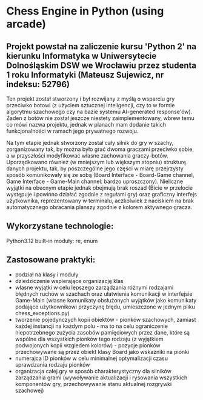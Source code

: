 # Chess Engine in Python (using arcade)

## Projekt powstał na zaliczenie kursu 'Python 2' na kierunku Informatyka w Uniwersytecie Dolnośląskim DSW we Wrocławiu przez studenta 1 roku Informatyki (Mateusz Sujewicz, nr indeksu: 52796)


Ten projekt został stworzony i był rozwijany z myślą o wsparciu gry przeciwko botowi (z użyciem sztucznej inteligencji, czy to w formie algorytmu szachowego czy na bazie systemu AI-generated response'ów). 
Żaden z botów nie został jeszcze niestety zaimplementowany, wbrew temu co mówi nazwa projektu, jednak w planach mam dodanie takich funkcjonalności w ramach jego prywatnego rozwoju.


Na tym etapie jednak stworzony został cały silnik do gry w szachy, zorganizowany tak, by można było grać dwoma graczami przeciwko sobie, a w przyszłości modyfikować własne zachowania graczy-botów. Uporządkowano również 
(w mniejszym lub większym stopniu) strukturę danych projektu, tak, by poszczególne jego części w miarę przejrzysty sposób komunikowały się ze sobą (Board Interface - Board-Game channel, Game Interface - Game-Main channel: bardzo uproszczony).
Nieliczne wyjątki na obecnym etapie jednak obejmują brak roszad (Bicie w przelocie występuje i powinno działać zgodnie z regułami gry) oraz graficzny interfejs użytkownika, reprezentowany w terminalu, aczkolwiek z naciskiem na brak 
automatycznego obracania planszy zgodnie z kolorem aktywnego gracza.


## Wykorzystane technologie: 
Python3.12
built-in moduły: re, enum


## Zastosowane praktyki:
 - podział na klasy i moduły
 - dziedziczenie wspierające organizację klas
 - własne wyjątki w celu lepszego zarządzania różnymi rodzajami błędnych ruchów w szachach oraz ułatwienia komunikacji w interfejsie Game-Main (własne komunikaty obsłużonych wyjątków jako komunikaty podające użytkownikowi przyczynę błędu, 
umieszczone w jednym pliku chess_exceptions.py)
 - tworzenie pojedynczych kopii obiektów - pionków szachowych, zamiast każdej instancji na każdym polu - ma to na celu ograniczenie niepotrzebnego zużycia zasobów pamięciowych przez dane, które są wspólne dla wszystkich pionków tego rodzaju 
(z wyjątkiem podwojonych kopii wzgledem kolorów) - pozycje pionków przechowywane są przez obiekt klasy Board jako wskaźniki na pionki
 - numerajca ID pionków w celu minimalnej optymalizacji czasu sprawdzania rodzaju pionków
 - organizacja całej gry w sposób charakterystyczny dla silników zarządzania grami (wywoływanie aktualizacji i rysowania wszystkich komponentów gry, przechowywanie stanu aktualnej rozgrywki szachowej)
